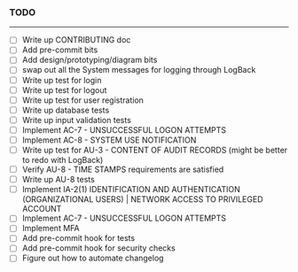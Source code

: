 ### TODO

---

- [ ] Write up CONTRIBUTING doc
- [ ] Add pre-commit bits
- [ ] Add design/prototyping/diagram bits
- [ ] swap out all the System messages for logging through LogBack
- [ ] Write up test for login
- [ ] Write up test for logout
- [ ] Write up test for user registration
- [ ] Write up database tests
- [ ] Write up input validation tests
- [ ] Implement AC-7 - UNSUCCESSFUL LOGON ATTEMPTS
- [ ] Implement AC-8 - SYSTEM USE NOTIFICATION
- [ ] Write up test for AU-3 - CONTENT OF AUDIT RECORDS (might be better to redo with LogBack)
- [ ] Verify AU-8 - TIME STAMPS requirements are satisfied
- [ ] Write up AU-8 tests
- [ ] Implement IA-2(1) IDENTIFICATION AND AUTHENTICATION (ORGANIZATIONAL USERS) | NETWORK ACCESS TO PRIVILEGED ACCOUNT
- [ ] Implement AC-7 - UNSUCCESSFUL LOGON ATTEMPTS
- [ ] Implement MFA
- [ ] Add pre-commit hook for tests
- [ ] Add pre-commit hook for security checks
- [ ] Figure out how to automate changelog
